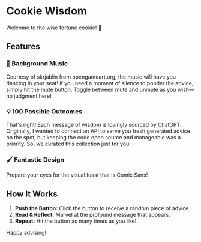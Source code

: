 # Cookie Wisdom

Welcome to the wise fortune cookie! 🥠

## Features

### 🎵 Background Music
Courtesy of skrjablin from opengameart.org, the music will have you dancing in your seat! If you need a moment of silence to ponder the advice, simply hit the mute button. Toggle between mute and unmute as you wish—no judgment here!

### 💡 100 Possible Outcomes
That's right! Each message of wisdom is lovingly sourced by ChatGPT. Originally, I wanted to connect an API to serve you fresh generated advice on the spot, but keeping the code open source and manageable was a priority. So, we curated this collection just for you!

### 🖌️ Fantastic Design
Prepare your eyes for the visual feast that is Comic Sans! 

## How It Works

1. **Push the Button:** Click the button to receive a random piece of advice.
2. **Read & Reflect:** Marvel at the profound message that appears.
3. **Repeat:** Hit the button as many times as you like!

Happy advising!
